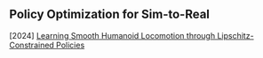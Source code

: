 ## Policy Optimization for Sim-to-Real

[2024] [Learning Smooth Humanoid Locomotion through Lipschitz-Constrained Policies](https://arxiv.org/abs/2410.11825)